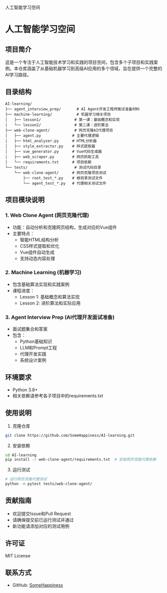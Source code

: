人工智能学习空间
# 人工智能学习空间

## 项目简介
这是一个专注于人工智能技术学习和实践的项目空间，包含多个子项目和实践案例。本仓库涵盖了从基础机器学习到高级AI应用的多个领域，旨在提供一个完整的AI学习路径。

## 目录结构
```
AI-learning/
├── agent_interview_prep/       # AI Agent开发工程师面试准备材料
├── machine-learning/           # 机器学习相关项目
│   ├── lesson1/               # 第一课：基础概念和实现
│   └── lesson2/               # 第二课：进阶算法
├── web-clone-agent/           # 网页克隆AI代理项目
│   ├── agent.py              # 主要代理逻辑
│   ├── html_analyzer.py      # HTML分析器
│   ├── style_extractor.py    # 样式提取器
│   ├── vue_generator.py      # Vue代码生成器
│   ├── web_scraper.py        # 网页抓取工具
│   └── requirements.txt      # 项目依赖
└── tests/                     # 测试代码目录
    └── web-clone-agent/      # 网页克隆项目测试
        ├── root_test_*.py    # 根目录测试文件
        └── agent_test_*.py   # 代理相关测试文件

```

## 项目模块说明

### 1. Web Clone Agent (网页克隆代理)
- 功能：自动分析和克隆网页结构，生成对应的Vue组件
- 主要特点：
  - 智能HTML结构分析
  - CSS样式提取和优化
  - Vue组件自动生成
  - 支持动态内容处理

### 2. Machine Learning (机器学习)
- 包含基础算法实现和实践案例
- 课程进度：
  - Lesson 1: 基础概念和算法实现
  - Lesson 2: 进阶算法和实际应用

### 3. Agent Interview Prep (AI代理开发面试准备)
- 面试题集合和答案
- 包含：
  - Python基础知识
  - LLM和Prompt工程
  - 代理开发实践
  - 系统设计案例

## 环境要求
- Python 3.8+
- 相关依赖请参考各子项目中的requirements.txt

## 使用说明
1. 克隆仓库
```bash
git clone https://github.com/SomeHappiness/AI-learning.git
```

2. 安装依赖
```bash
cd AI-learning
pip install -r web-clone-agent/requirements.txt  # 安装网页克隆代理依赖
```

3. 运行测试
```bash
# 运行网页克隆代理测试
python -m pytest tests/web-clone-agent/
```

## 贡献指南
- 欢迎提交Issue和Pull Request
- 请确保提交前已运行测试并通过
- 新功能请添加对应的测试用例

## 许可证
MIT License

## 联系方式
- GitHub: [SomeHappiness](https://github.com/SomeHappiness)
